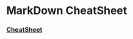 # MarkDown CheatSheet

### [CheatSheet](https://github.com/adilshehzad786/Markdown-Cheatsheet/wiki)
